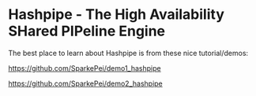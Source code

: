 # Hashpipe - The High Availability SHared PIPeline Engine

The best place to learn about Hashpipe is from these nice tutorial/demos:

https://github.com/SparkePei/demo1_hashpipe

https://github.com/SparkePei/demo2_hashpipe
